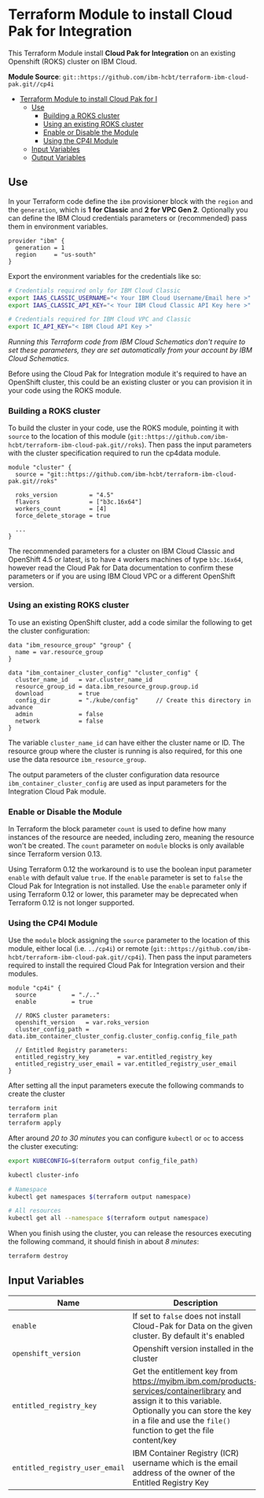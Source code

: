 # Terraform Module to install Cloud Pak for Integration

This Terraform Module install **Cloud Pak for Integration** on an existing Openshift (ROKS) cluster on IBM Cloud.

**Module Source**: `git::https://github.com/ibm-hcbt/terraform-ibm-cloud-pak.git//cp4i`

- [Terraform Module to install Cloud Pak for I](#terraform-module-to-install-cloud-pak-for-Integration)
  - [Use](#use)
    - [Building a ROKS cluster](#building-a-roks-cluster)
    - [Using an existing ROKS cluster](#using-an-existing-roks-cluster)
    - [Enable or Disable the Module](#enable-or-disable-the-module)
    - [Using the CP4I Module](#using-the-cp4data-module)
  - [Input Variables](#input-variables)
  - [Output Variables](#output-variables)

## Use

In your Terraform code define the `ibm` provisioner block with the `region` and the `generation`, which is **1 for Classic** and **2 for VPC Gen 2**. Optionally you can define the IBM Cloud credentials parameters or (recommended) pass them in environment variables.

```hcl
provider "ibm" {
  generation = 1
  region     = "us-south"
}
```

Export the environment variables for the credentials like so:

```bash
# Credentials required only for IBM Cloud Classic
export IAAS_CLASSIC_USERNAME="< Your IBM Cloud Username/Email here >"
export IAAS_CLASSIC_API_KEY="< Your IBM Cloud Classic API Key here >"

# Credentials required for IBM Cloud VPC and Classic
export IC_API_KEY="< IBM Cloud API Key >"
```

_Running this Terraform code from IBM Cloud Schematics don't require to set these parameters, they are set automatically from your account by IBM Cloud Schematics._

Before using the Cloud Pak for Integration module it's required to have an OpenShift cluster, this could be an existing cluster or you can provision it in your code using the ROKS module.

### Building a ROKS cluster

To build the cluster in your code, use the ROKS module, pointing it with `source` to the location of this module (`git::https://github.com/ibm-hcbt/terraform-ibm-cloud-pak.git//roks`). Then pass the input parameters with the cluster specification required to run the cp4data module.

```hcl
module "cluster" {
  source = "git::https://github.com/ibm-hcbt/terraform-ibm-cloud-pak.git//roks"

  roks_version         = "4.5"
  flavors              = ["b3c.16x64"]
  workers_count        = [4]
  force_delete_storage = true

  ...
}
```

The recommended parameters for a cluster on IBM Cloud Classic and OpenShift 4.5 or latest, is to have `4` workers machines of type `b3c.16x64`, however read the Cloud Pak for Data documentation to confirm these parameters or if you are using IBM Cloud VPC or a different OpenShift version.

### Using an existing ROKS cluster

To use an existing OpenShift cluster, add a code similar the following to get the cluster configuration:

```hcl
data "ibm_resource_group" "group" {
  name = var.resource_group
}

data "ibm_container_cluster_config" "cluster_config" {
  cluster_name_id   = var.cluster_name_id
  resource_group_id = data.ibm_resource_group.group.id
  download          = true
  config_dir        = "./kube/config"     // Create this directory in advance
  admin             = false
  network           = false
}
```

The variable `cluster_name_id` can have either the cluster name or ID. The resource group where the cluster is running is also required, for this one use the data resource `ibm_resource_group`.

The output parameters of the cluster configuration data resource `ibm_container_cluster_config` are used as input parameters for the Integration Cloud Pak module.

### Enable or Disable the Module

In Terraform the block parameter `count` is used to define how many instances of the resource are needed, including zero, meaning the resource won't be created. The `count` parameter on `module` blocks is only available since Terraform version 0.13.

Using Terraform 0.12 the workaround is to use the boolean input parameter `enable` with default value `true`. If the `enable` parameter is set to `false` the Cloud Pak for Integration is not installed. Use the `enable` parameter only if using Terraform 0.12 or lower, this parameter may be deprecated when Terraform 0.12 is not longer supported.

### Using the CP4I Module

Use the `module` block assigning the `source` parameter to the location of this module, either local (i.e. `../cp4i`) or remote (`git::https://github.com/ibm-hcbt/terraform-ibm-cloud-pak.git//cp4i`). Then pass the input parameters required to install the required Cloud Pak for Integration version and their modules.

```hcl
module "cp4i" {
  source          = "./.."
  enable          = true

  // ROKS cluster parameters:
  openshift_version   = var.roks_version
  cluster_config_path = data.ibm_container_cluster_config.cluster_config.config_file_path

  // Entitled Registry parameters:
  entitled_registry_key        = var.entitled_registry_key
  entitled_registry_user_email = var.entitled_registry_user_email
}
```

After setting all the input parameters execute the following commands to create the cluster

```bash
terraform init
terraform plan
terraform apply
```

After around _20 to 30 minutes_ you can configure `kubectl` or `oc` to access the cluster executing:

```bash
export KUBECONFIG=$(terraform output config_file_path)

kubectl cluster-info

# Namespace
kubectl get namespaces $(terraform output namespace)

# All resources
kubectl get all --namespace $(terraform output namespace)
```

When you finish using the cluster, you can release the resources executing the following command, it should finish in about _8 minutes_:

```bash
terraform destroy
```

## Input Variables

| Name                               | Description                                                                                                                                                                                                                | Default                     | Required |
| ---------------------------------- | -------------------------------------------------------------------------------------------------------------------------------------------------------------------------------------------------------------------------- | --------------------------- | -------- |
| `enable`                           | If set to `false` does not install Cloud-Pak for Data on the given cluster. By default it's enabled                                                                                                                        | `true`                      | No       |
| `openshift_version`                | Openshift version installed in the cluster                                                                                                                                                                                 | `4.5`                       | No       |
| `entitled_registry_key`            | Get the entitlement key from https://myibm.ibm.com/products-services/containerlibrary and assign it to this variable. Optionally you can store the key in a file and use the `file()` function to get the file content/key |                             | Yes      |
| `entitled_registry_user_email`     | IBM Container Registry (ICR) username which is the email address of the owner of the Entitled Registry Key                                                                                                                 |                             | Yes      |
